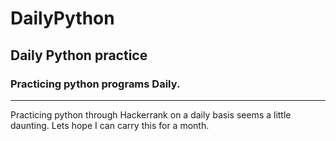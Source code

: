 # DailyPython
## Daily Python practice
### Practicing python programs Daily.
---
Practicing python through Hackerrank on a daily basis seems a little daunting. Lets hope I can carry this for a month.
